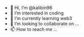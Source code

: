 - 👋 Hi, I’m @kalibin96
- 👀 I’m interested in coding
- 🌱 I’m currently learning web3
- 💞️ I’m looking to collaborate on ...
- 📫 How to reach me ...

<!---
kalibin96/kalibin96 is a ✨ special ✨ repository because its `README.md` (this file) appears on your GitHub profile.
You can click the Preview link to take a look at your changes.
--->
